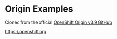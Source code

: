 # Origin Examples
Cloned from the official [OpenShift Origin v3.9 GitHub](https://github.com/openshift/origin)

https://openshift.org
